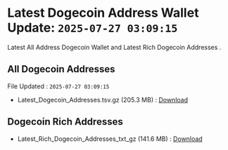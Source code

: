# Latest Dogecoin Address Wallet Update: `2025-07-27 03:09:15`

Latest All Address Dogecoin Wallet and Latest Rich Dogecoin Addresses .

## All Dogecoin Addresses

File Updated : `2025-07-27 03:09:15`

- Latest_Dogecoin_Addresses.tsv.gz (205.3 MB) : [Download](https://github.com/Pymmdrza/Rich-Address-Wallet/releases/tag/Dogecoin)

## Dogecoin Rich Addresses

- Latest_Rich_Dogecoin_Addresses_txt_gz (141.6 MB) : [Download](https://github.com/Pymmdrza/Rich-Address-Wallet/releases/tag/Dogecoin)
